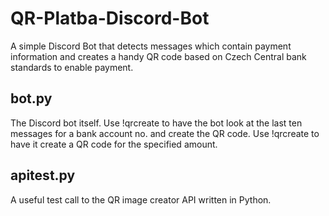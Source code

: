 # QR-Platba-Discord-Bot
A simple Discord Bot that detects messages which contain payment information and creates a handy QR code based on Czech Central bank standards to enable payment.

## bot.py
The Discord bot itself.
Use !qrcreate to have the bot look at the last ten messages for a bank account no. and create the QR code.
Use !qrcreate <amount> to have it create a QR code for the specified amount. 
## apitest.py
A useful test call to the QR image creator API written in Python.

